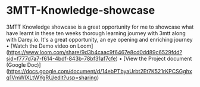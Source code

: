 # 3MTT-Knowledge-showcase
3MTT Knowledge showcase is a great opportunity for me to showcase what have learnt in these ten weeks thorough learning journey with 3mtt along with Darey.io. It's a great opportunity, an eye opening and enriching journey
• [Watch the Demo video on Loom] (https://www.loom.com/share/9d3b4caac9f6467e8cd0dd89c6529fdd?sid=f777d7a7-f614-4bdf-843b-78bf31af7cfe)
• [View the Project document (Google Doc)] (https://docs.google.com/document/d/14ebPTbyaUrbt2Et7K521rKPCSGghxq1VmWIXLtWYgRU/edit?usp=sharing)
